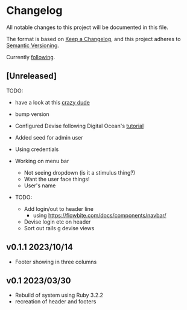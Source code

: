# Changelog

All notable changes to this project will be documented in this file.

The format is based on [Keep a Changelog](https://keepachangelog.com/en/1.0.0/),
and this project adheres to [Semantic Versioning](https://semver.org/spec/v2.0.0.html).

Currently [following](https://www.simplethread.com/how-to-create-a-new-rails-7-app-with-tailwind/).

## [Unreleased]

TODO:

- have a look at this [crazy dude](https://blog.corsego.com/tailwindcss-dropdown)
- bump version

- Configured Devise following Digital Ocean's [tutorial](https://www.digitalocean.com/community/tutorials/how-to-set-up-user-authentication-with-devise-in-a-rails-7-application#step-3-installing-and-configuring-devise)
- Added seed for admin user
- Using credentials

- Working on menu bar
  - Not seeing dropdown (is it a stimulus thing?)
  - Want the user face things!
  - User's name
- TODO:
  - Add login/out to header line
    - using https://flowbite.com/docs/components/navbar/
  - Devise login etc on header
  - Sort out rails g devise views

## v0.1.1 2023/10/14

- Footer showing in three columns

## v0.1 2023/03/30

- Rebuild of system using Ruby 3.2.2
- recreation of header and footers
